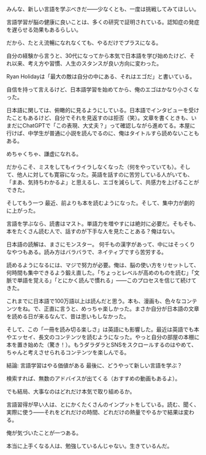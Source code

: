 みんな、新しい言語を学ぶべきだ——少なくとも、一度は挑戦してみてほしい。

言語学習が脳の健康に良いことは、多くの研究で証明されている。認知症の発症を遅らせる効果もあるらしい。

だから、たとえ流暢になれなくても、やるだけでプラスになる。

自分の経験から言うと、30代になってから本気で日本語を学び始めたけど、それ以来、考え方や習慣、人生のスタンスが良い方向に変わった。

Ryan Holidayは「最大の敵は自分の中にある、それはエゴだ」と書いている。

自信を持って言えるけど、日本語学習を始めてから、俺のエゴはかなり小さくなった。

日本語に関しては、俯瞰的に見るようにしている。日本語でインタビューを受けたこともあるけど、自分でそれを見返すのは拒否（笑）。文章を書くときも、いまだにChatGPTで「この表現、大丈夫？」って確認しながら進めてる。本屋に行けば、中学生が普通に小説を読んでるのに、俺はタイトルすら読めないこともある。

めちゃくちゃ、謙虚になれる。

だからこそ、ミスをしてもイライラしなくなった（何をやっていても）。そして、他人に対しても寛容になった。英語を話すのに苦労している人がいても、「まあ、気持ちわかるよ」と思えるし、エゴを減らして、共感力を上げることができた。

そしてもう一つ
最近、前よりも本を読むようになった。そして、集中力が劇的に上がった。

言語を学ぶなら、読書はマスト。単語力を増やすには絶対に必要だ。そもそも、本をたくさん読む人で、話すのが下手な人を見たことある？俺はない。

日本語の読解は、まさにモンスター。
何千もの漢字があって、中にはそっくりなやつもある。読み方はバラバラで、ネイティブですら苦労する。

読めるようになるには、マジで努力が必要。俺は、脳の使い方をリセットして、何時間も集中できるよう鍛え直した。「ちょっとレベルが高めのものを読む」「文脈で単語を覚える」「とにかく読んで慣れる」——このプロセスを信じて続けてきた。

これまでに日本語で100万語以上は読んだと思う。本も、漫画も、色々なコンテンツをね。で、正直に言うと、めっちゃ楽しかった。まさか自分が日本語の文章を読める日が来るなんて、昔は思いもしなかった。

そして、この「一冊を読み切る楽しさ」は英語にも影響した。最近は英語でも本やエッセイ、長文のコンテンツを読むようになった。やっと自分の部屋の本棚に本を置き始めた（驚き！）。もうダラダラとSNSをスクロールするのはやめて、ちゃんと考えさせられるコンテンツを楽しんでる。

結論: 言語学習はやる価値がある
最後に、どうやって新しい言語を学ぶ？

検索すれば、無数のアドバイスが出てくる（おすすめの動画もあるよ）。

でも結局、大事なのはどれだけ本気で取り組めるか。

言語習得が早い人は、とにかくたくさんのインプットをしている。読む、聞く、実際に使う——それをどれだけの時間、どれだけの熱量でやるかで結果は変わる。

俺が気づいたことが一つある。

本当に上手くなる人は、勉強しているんじゃない。生きているんだ。
